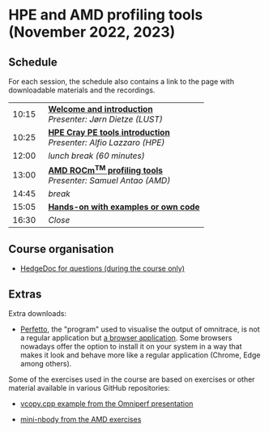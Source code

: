 # HPE and AMD profiling tools (November 2022, 2023)


## Schedule

For each session, the schedule also contains a link to the page with downloadable materials and
the recordings.

<table style="text-align: left;">
<tbody>
    <tr>
        <td>10:15&nbsp;&nbsp;</td>
        <td><b><A href="00_Introduction/">Welcome and introduction</a></b>
        <br><em>Presenter: Jørn Dietze (LUST)</em>
        </td>
    </tr>
    <tr>
        <td>10:25</td>
        <td><b><a href="01_HPE_Cray_PE_tools/">HPE Cray PE tools introduction</a></b>
        <br/><em>Presenter: Alfio Lazzaro (HPE)</em>
       </td>
    </tr>
    <tr>
        <td>12:00</td>
        <td><em>lunch break (60 minutes)</em>
        </td>
    </tr>
    <tr>
        <td>13:00</td>
        <td><b><a href="02_AMD_tools/">AMD ROCm<sup>TM</sup> profiling tools</a></b>
        <br/><em>Presenter: Samuel Antao (AMD)</em>
        </td>
    </tr>
    <tr>
        <td>14:45</td>
        <td><em>break</em>
        </td>
    </tr>
    <tr>
        <td>15:05</td>
        <td><b><A href="03_Exercises/">Hands-on with examples or own code</a></b>
        </td>
    </tr> 
    <tr>
        <td>16:30</td>
        <td><em>Close</em>
        </td>
    </tr>
</tbody>
</table>


## Course organisation

-   [HedgeDoc for questions (during the course only)](https://md.sigma2.no/lumi-hackathon-profiling-nov2023?both)

## Extras

Extra downloads:

-   [Perfetto](https://perfetto.dev/), the "program" used to visualise the output of omnitrace, is not a regular application but 
    [a browser application](https://ui.perfetto.dev/). Some browsers nowadays offer the option to install it on your
    system in a way that makes it look and behave more like a regular application (Chrome, Edge among others).

Some of the exercises used in the course are based on exercises or other material available in various GitHub repositories:

-   [vcopy.cpp example from the Omniperf presentation](https://raw.githubusercontent.com/AMDResearch/omniperf/main/sample/vcopy.cpp)
   
-   [mini-nbody from the AMD exercises](https://github.com/ROCm-Developer-Tools/HIP-Examples/tree/master/mini-nbody)
